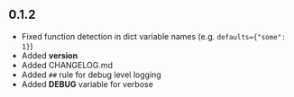 ## 0.1.2

* Fixed function detection in dict variable names (e.g. `defaults={"some": 1}`)
* Added __version__
* Added CHANGELOG.md
* Added `##` rule for debug level logging
* Added __DEBUG__ variable for verbose